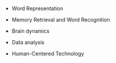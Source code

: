 - Word Representation

- Memory Retrieval and Word Recognition

- Brain dynamics

- Data analysis

- Human-Centered Technology
